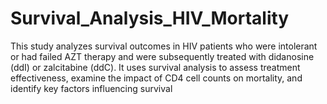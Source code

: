 # Survival_Analysis_HIV_Mortality
This study analyzes survival outcomes in HIV patients who were intolerant or had failed AZT therapy and were subsequently treated with didanosine (ddI) or zalcitabine (ddC). It uses survival analysis to assess treatment effectiveness, examine the impact of CD4 cell counts on mortality, and identify key factors influencing survival
